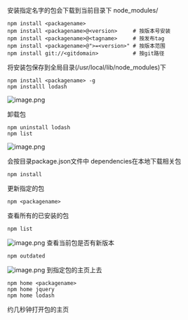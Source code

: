 安装指定名字的包会下载到当前目录下 node_modules/<projectname>
```
npm install <packagename>
npm install <packagename>@<version>     # 按版本号安装
npm install <packagename>@<tagname>     # 按发布tag
npm install <packagename>@">=<version>" # 按版本范围
npm install git://<gitdomain>           # 按git路径
```
将安装包保存到全局目录(/usr/local/lib/node_modules)下
```
npm install <packagename> -g
npm installl lodash
```
![image.png](http://upload-images.jianshu.io/upload_images/9008880-f6471f1f61bfd62e.png?imageMogr2/auto-orient/strip%7CimageView2/2/w/1240)

卸载包
```
npm uninstall lodash
npm list
```
![image.png](http://upload-images.jianshu.io/upload_images/9008880-05a3e6e1566afa31.png?imageMogr2/auto-orient/strip%7CimageView2/2/w/1240)

会按目录package.json文件中 dependencies在本地下载相关包
```
npm install 
```
更新指定的包
```
npm <packagename>
```
查看所有的已安装的包
```
npm list
```
![image.png](http://upload-images.jianshu.io/upload_images/9008880-64e3f1bc9054ee9a.png?imageMogr2/auto-orient/strip%7CimageView2/2/w/1240)
查看当前包是否有新版本
```
npm outdated
```
![image.png](http://upload-images.jianshu.io/upload_images/9008880-43a803adf57d9035.png?imageMogr2/auto-orient/strip%7CimageView2/2/w/1240)
到指定包的主页上去
```
npm home <packagename>
npm home jquery
npm home lodash
```
约几秒钟打开包的主页
